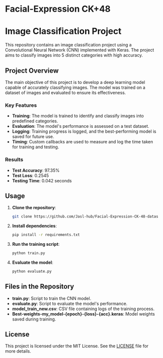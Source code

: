 # Facial-Expression CK+48
# Image Classification Project

This repository contains an image classification project using a Convolutional Neural Network (CNN) implemented with Keras. The project aims to classify images into 5 distinct categories with high accuracy.

## Project Overview

The main objective of this project is to develop a deep learning model capable of accurately classifying images. The model was trained on a dataset of images and evaluated to ensure its effectiveness.

### Key Features
- **Training**: The model is trained to identify and classify images into predefined categories.
- **Evaluation**: The model's performance is assessed on a test dataset.
- **Logging**: Training progress is logged, and the best-performing model is saved for future use.
- **Timing**: Custom callbacks are used to measure and log the time taken for training and testing.

### Results
- **Test Accuracy**: 97.35%
- **Test Loss**: 0.2545
- **Testing Time**: 0.042 seconds

## Usage

1. **Clone the repository**:
    ```bash
    git clone https://github.com/Jasl-hub/Facial-Expression-CK-48-dataset.git
    ```

2. **Install dependencies**:
    ```bash
    pip install -r requirements.txt
    ```

3. **Run the training script**:
    ```python
    python train.py
    ```

4. **Evaluate the model**:
    ```python
    python evaluate.py
    ```

## Files in the Repository

- **train.py**: Script to train the CNN model.
- **evaluate.py**: Script to evaluate the model's performance.
- **model_train_new.csv**: CSV file containing logs of the training process.
- **Best-weights-my_model-{epoch}-{loss}-{acc}.keras**: Model weights saved during training.

## License

This project is licensed under the MIT License. See the [LICENSE](LICENSE) file for more details.
